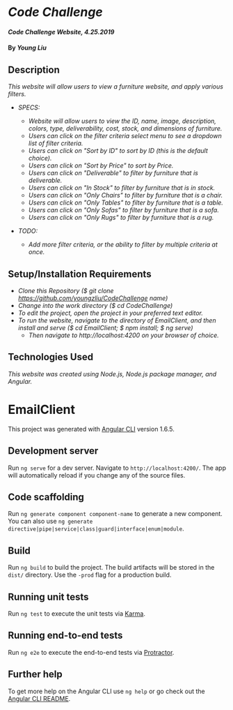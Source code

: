 # _Code Challenge_

#### _Code Challenge Website, 4.25.2019_

#### By _**Young Liu**_

## Description

_This website will allow users to view a furniture website, and apply various filters._

* _SPECS:_
  * _Website will allow users to view the ID, name, image, description, colors, type, deliverability, cost, stock, and dimensions of furniture._
  * _Users can click on the filter criteria select menu to see a dropdown list of filter criteria._
  * _Users can click on "Sort by ID" to sort by ID (this is the default choice)._
  * _Users can click on "Sort by Price" to sort by Price._
  * _Users can click on "Deliverable" to filter by furniture that is deliverable._
  * _Users can click on "In Stock" to filter by furniture that is in stock._
  * _Users can click on "Only Chairs" to filter by furniture that is a chair._
  * _Users can click on "Only Tables" to filter by furniture that is a table._
  * _Users can click on "Only Sofas" to filter by furniture that is a sofa._
  * _Users can click on "Only Rugs" to filter by furniture that is a rug._

* _TODO:_
  * _Add more filter criteria, or the ability to filter by multiple criteria at once._

## Setup/Installation Requirements
* _Clone this Repository ($ git clone https://github.com/youngzliu/CodeChallenge name)_
* _Change into the work directory ($ cd CodeChallenge)_
* _To edit the project, open the project in your preferred text editor._
* _To run the website, navigate to the directory of EmailClient, and then install and serve ($ cd EmailClient; $ npm install; $ ng serve)_
  * _Then navigate to http://localhost:4200 on your browser of choice._

## Technologies Used

_This website was created using Node.js, Node.js package manager, and Angular._

# EmailClient

This project was generated with [Angular CLI](https://github.com/angular/angular-cli) version 1.6.5.

## Development server

Run `ng serve` for a dev server. Navigate to `http://localhost:4200/`. The app will automatically reload if you change any of the source files.

## Code scaffolding

Run `ng generate component component-name` to generate a new component. You can also use `ng generate directive|pipe|service|class|guard|interface|enum|module`.

## Build

Run `ng build` to build the project. The build artifacts will be stored in the `dist/` directory. Use the `-prod` flag for a production build.

## Running unit tests

Run `ng test` to execute the unit tests via [Karma](https://karma-runner.github.io).

## Running end-to-end tests

Run `ng e2e` to execute the end-to-end tests via [Protractor](http://www.protractortest.org/).

## Further help

To get more help on the Angular CLI use `ng help` or go check out the [Angular CLI README](https://github.com/angular/angular-cli/blob/master/README.md).